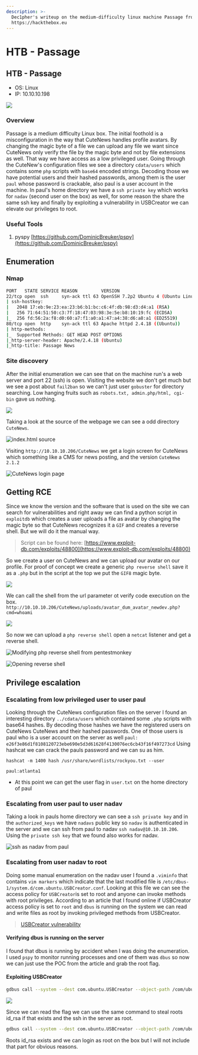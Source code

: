 ```yaml
---
description: >-
  Dec1pher's writeup on the medium-difficulty linux machine Passage from
  https://hackthebox.eu
---
```


# HTB - Passage

## HTB - Passage

* OS: Linux
* IP: 10.10.10.198

![](../../.gitbook/assets/passage.jpg)

### Overview

Passage is a medium difficulty Linux box. The initial foothold is a misconfiguration in the way that CuteNews handles profile avatars. By changing the magic byte of a file we can upload any file we want since CuteNews only verify the file by the magic byte and not by file extensions as well. That way we have access as a low privileged user. Going through the CuteNew's configuration files we see a directory `cdata/users` which contains some `php` scripts with `base64` encoded strings. Decoding those we have potential users and their hashed passwords, among them is the user `paul` whose password is crackable, also paul is a user account in the machine. In paul's home directory we have a `ssh private key` which works for `nadav` \(second user on the box\) as well, for some reason the share the same ssh key and finally by exploiting a vulnerability in USBCreator we can elevate our privileges to root.

### Useful Tools

1. pyspy [https://github.com/DominicBreuker/pspy](https://github.com/DominicBreuker/pspy)

## Enumeration

### Nmap

```bash
PORT   STATE SERVICE REASON         VERSION
22/tcp open  ssh     syn-ack ttl 63 OpenSSH 7.2p2 Ubuntu 4 (Ubuntu Linux; protocol 2.0)
| ssh-hostkey:
|   2048 17:eb:9e:23:ea:23:b6:b1:bc:c6:4f:db:98:d3:d4:a1 (RSA)
|   256 71:64:51:50:c3:7f:18:47:03:98:3e:5e:b8:10:19:fc (ECDSA)
|_  256 fd:56:2a:f8:d0:60:a7:f1:a0:a1:47:a4:38:d6:a8:a1 (ED25519)
80/tcp open  http    syn-ack ttl 63 Apache httpd 2.4.18 ((Ubuntu))
| http-methods:
|_  Supported Methods: GET HEAD POST OPTIONS
|_http-server-header: Apache/2.4.18 (Ubuntu)
|_http-title: Passage News
```

### Site discovery

After the initial enumeration we can see that on the machine run's a web server and port 22 \(ssh\) is open. Visiting the website we don't get much but we see a post about `fail2ban` so we can't just user `gobuster` for directory searching. Low hanging fruits such as `robots.txt, admin.php/html, cgi-bin` gave us nothing.

![](../../.gitbook/assets/passage-site.PNG)

Taking a look at the source of the webpage we can see a odd directory `CuteNews`.

![index.html source](../../.gitbook/assets/passage-site-source.png)

Visiting `http://10.10.10.206/CuteNews` we get a login screen for CuteNews which something like a CMS for news posting, and the version `CuteNews 2.1.2`

![CuteNews login page](../../.gitbook/assets/passage-CuteNews.png)

## Getting RCE

Since we know the version and the software that is used on the site we can search for vulnerabilities and right away we can find a python script in `exploitdb` which creates a user uploads a file as avatar by changing the magic byte so that CuteNews recognizes it a `GIF` and creates a reverse shell. But we will do it the manual way.

> Script can be found here: [https://www.exploit-db.com/exploits/48800](https://www.exploit-db.com/exploits/48800)

So we create a user on CuteNews and we can upload our avatar on our profile. For proof of concept we create a generic `php reverse shell` save it as a `.php` but in the script at the top we put the `GIF8` magic byte.

![](../../.gitbook/assets/passage-byte.png)

We can call the shell from the url parameter ot verify code execution on the box. `http://10.10.10.206/CuteNews/uploads/avatar_dum_avatar_newdev.php?cmd=whoami`

![](../../.gitbook/assets/passage-check.png)

So now we can upload a `php reverse shell` open a `netcat` listener and get a reverse shell.

![Modifying php reverse shell from pentestmonkey ](../../.gitbook/assets/passage-rce.png)

![Opening reverse shell](../../.gitbook/assets/passage-nc.png)

## Privilege escalation

### Escalating from low privileged user to user paul

Looking through the CuteNews configuration files on the server I found an interesting directory `../cdata/users` which contained some `.php` scripts with base64 hashes. By decoding those hashes we have the registered users on CuteNews CuteNews and their hashed passwords. One of those users is paul who is a user account on the server as well `paul: e26f3e86d1f8108120723ebe690e5d3d61628f4130076ec6cb43f16f497273cd` Using hashcat we can crack the pauls password and we can su as him.

```text
hashcat -m 1400 hash /usr/share/wordlists/rockyou.txt --user

paul:atlanta1
```

* At this point we can get the user flag in `user.txt` on the home directory of paul

### Escalating from user paul  to user nadav

Taking a look in pauls home directory we can see a `ssh private key` and in the `authorized_keys` we have `nadavs` public key so `nadav` is authenticated in the server and we can ssh from paul to nadav `ssh nadav@10.10.10.206`. Using the `private ssh key` that we found also works for nadav.

![ssh as nadav from paul](../../.gitbook/assets/passage-nadav.png)

### Escalating from user nadav  to root

Doing some manual enumeration on the nadav user I found a `.viminfo` that contains `vim markers` which indicate that the last modified file is `/etc/dbus-1/system.d/com.ubuntu.USBCreator.conf`. Looking at this file we can see the access policy for `USBCreator`is set to root and anyone can invoke methods with root privileges. According to an article that I found online if USBCreator access policy is set to `root` and `dbus` is running on the system we can read and write files as root by invoking privileged methods from USBCreator.

> [USBCreator vulnerability](https://unit42.paloaltonetworks.com/usbcreator-d-bus-privilege-escalation-in-ubuntu-desktop/)

#### Verifying dbus is running on the server

I found that dbus is running by accident when I was doing the enumeration. I used `pspy` to monitor running processes and one of them was `dbus` so now we can just use the POC from the article and grab the root flag.

#### Exploiting USBCreator

```bash
gdbus call --system --dest com.ubuntu.USBCreator --object-path /com/ubuntu/USBCreator --method com.ubuntu.USBCreator.Image /root/root.txt /tmp/flag true
```

![](../../.gitbook/assets/passage-root.png)

Since we can read the flag we can use the same command to steal roots id\_rsa if that exists and the ssh in the server as root.

```bash
gdbus call --system --dest com.ubuntu.USBCreator --object-path /com/ubuntu/USBCreator --method com.ubuntu.USBCreator.Image /root/.ssh/id_rsa /tmp/pwn true
```

Roots id\_rsa exists and we can login as root on the box but I will not include that part for obvious reasons.

